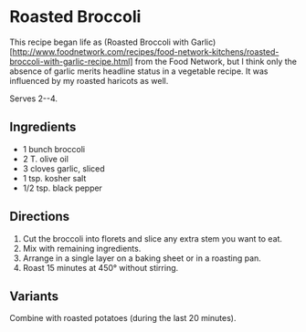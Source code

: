 # Roasted Broccoli

This recipe began life as (Roasted Broccoli with Garlic)[http://www.foodnetwork.com/recipes/food-network-kitchens/roasted-broccoli-with-garlic-recipe.html] from the Food Network, but I think only the absence of garlic merits headline status in a vegetable recipe.  It was influenced by my roasted haricots as well.

Serves 2--4.

## Ingredients

* 1 bunch broccoli
* 2 T. olive oil
* 3 cloves garlic, sliced
* 1 tsp. kosher salt 
* 1/2 tsp. black pepper

## Directions

1. Cut the broccoli into florets and slice any extra stem you want to eat.
2. Mix with remaining ingredients.
3. Arrange in a single layer on a baking sheet or in a roasting pan.
5. Roast 15 minutes at 450° without stirring.

## Variants

Combine with roasted potatoes (during the last 20 minutes).
